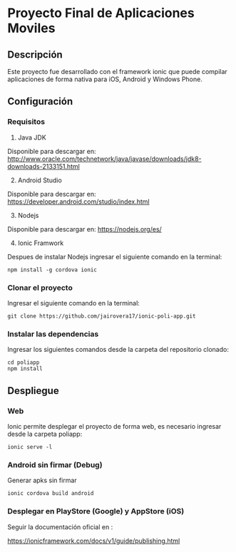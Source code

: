 # Proyecto Final de Aplicaciones Moviles

## Descripción

Este proyecto fue desarrollado con el framework ionic que puede compilar aplicaciones de forma nativa para iOS, Android y Windows Phone.

## Configuración

### Requisitos

1. Java JDK

Disponible para descargar en: http://www.oracle.com/technetwork/java/javase/downloads/jdk8-downloads-2133151.html

2. Android Studio

Disponible para descargar en:
https://developer.android.com/studio/index.html

3. Nodejs

Disponible para descargar en:
https://nodejs.org/es/

4. Ionic Framwork

Despues de instalar Nodejs ingresar el siguiente comando en la terminal:

```
npm install -g cordova ionic
```
### Clonar el proyecto

Ingresar el siguiente comando en la terminal:

```
git clone https://github.com/jairovera17/ionic-poli-app.git
```
### Instalar las dependencias

Ingresar los siguientes comandos desde la carpeta del repositorio clonado:
```
cd poliapp
npm install
```

## Despliegue

### Web 

Ionic permite desplegar el proyecto de forma web, es necesario ingresar desde la carpeta poliapp:

```
ionic serve -l
```

### Android sin firmar (Debug)

Generar apks sin firmar
```
ionic cordova build android
```

### Desplegar en PlayStore (Google) y AppStore (iOS)
Seguir la documentación oficial en :

https://ionicframework.com/docs/v1/guide/publishing.html




